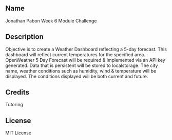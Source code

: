 ## Name
Jonathan Pabon
Week 6 Module Challenge

## Description
Objective is to create a Weather Dashboard reflecting a 5-day forecast. This dashboard will reflect current temperatures for the specified area. OpenWeather 5 Day Forecast will be required & implemented via an API key generated. Data that is persistent will be stored to localstorage. The city name, weather conditions such as humidity, wind & temperature will be displayed. The conditions displayed will be both current and future. 

## Credits
Tutoring

## License
MIT License
